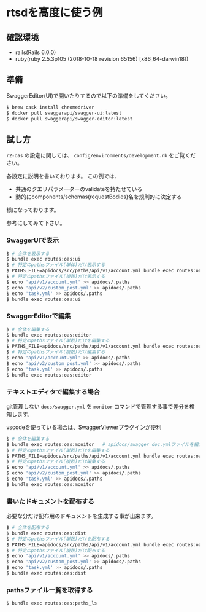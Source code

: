 # rtsdを高度に使う例

## 確認環境

- rails(Rails 6.0.0)
- ruby(ruby 2.5.3p105 (2018-10-18 revision 65156) [x86_64-darwin18])

## 準備

SwaggerEditor(UI)で開いたりするので以下の準備をしてください。

```bash
$ brew cask install chromedriver
$ docker pull swaggerapi/swagger-ui:latest
$ docker pull swaggerapi/swagger-editor:latest
```

## 試し方

`r2-oas` の設定に関しては、 `config/environments/development.rb` をご覧ください。

各設定に説明を書いております。
この例では、

- 共通のクエリパラメーターのvalidateを持たせている
- 動的にcomponents/schemas(requestBodies)名を規則的に決定する

様になっております。

参考にしてみて下さい。

### SwaggerUIで表示

```bash
$ # 全体を表示する
$ bundle exec routes:oas:ui
$ # 特定のpathsファイル(単体)だけ表示する
$ PATHS_FILE=apidocs/src/paths/api/v1/account.yml bundle exec routes:oas:ui
$ # 特定のpathsファイル(複数)だけ表示する
$ echo 'api/v1/account.yml' >> apidocs/.paths
$ echo 'api/v2/custom_post.yml' >> apidocs/.paths
$ echo 'task.yml' >> apidocs/.paths
$ bundle exec routes:oas:ui
```

### SwaggerEditorで編集

```bash
$ # 全体を編集する
$ bundle exec routes:oas:editor
$ # 特定のpathsファイル(単数)だけを編集する
$ PATHS_FILE=apidocs/src/paths/api/v1/account.yml bundle exec routes:oas:editor
$ # 特定のpathsファイル(複数)だけ編集する
$ echo 'api/v1/account.yml' >> apidocs/.paths
$ echo 'api/v2/custom_post.yml' >> apidocs/.paths
$ echo 'task.yml' >> apidocs/.paths
$ bundle exec routes:oas:editor
```

### テキストエディタで編集する場合

git管理しない `docs/swagger.yml` を `monitor` コマンドで管理する事で差分を検知します。

vscodeを使っている場合は、[SwaggerViewer](https://marketplace.visualstudio.com/items?itemName=Arjun.swagger-viewer)プラグインが便利

```bash
$ # 全体を編集する
$ bundle exec routes:oas:monitor   # apidocs/swagger_doc.ymlファイルを編集する。
$ # 特定のpathsファイル(単数)だけを編集する
$ PATHS_FILE=apidocs/src/paths/api/v1/account.yml bundle exec routes:oas:monitor
$ # 特定のpathsファイル(複数)だけ編集する
$ echo 'api/v1/account.yml' >> apidocs/.paths
$ echo 'api/v2/custom_post.yml' >> apidocs/.paths
$ echo 'task.yml' >> apidocs/.paths
$ bundle exec routes:oas:monitor
```

### 書いたドキュメントを配布する

必要な分だけ配布用のドキュメントを生成する事が出来ます。

```bash
$ # 全体を配布する
$ bundle exec routes:oas:dist
$ # 特定のpathsファイル(単数)だけを配布する
$ PATHS_FILE=apidocs/src/paths/api/v1/account.yml bundle exec routes:oas:dist
$ # 特定のpathsファイル(複数)だけ配布する
$ echo 'api/v1/account.yml' >> apidocs/.paths
$ echo 'api/v2/custom_post.yml' >> apidocs/.paths
$ echo 'task.yml' >> apidocs/.paths
$ bundle exec routes:oas:dist
```

### pathsファイル一覧を取得する

```bash
$ bundle exec routes:oas:paths_ls
```
